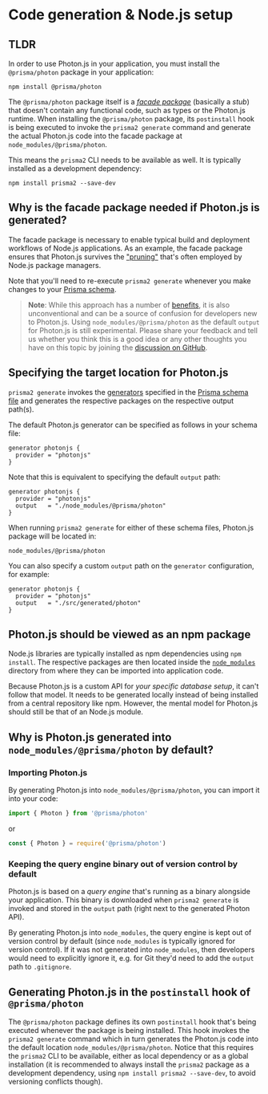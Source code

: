 # Code generation & Node.js setup

## TLDR

In order to use Photon.js in your application, you must install the `@prisma/photon` package in your application:

```
npm install @prisma/photon
```

The `@prisma/photon` package itself is a [_facade package_](https://github.com/prisma/photonjs/issues/261) (basically a _stub_) that doesn't contain any functional code, such as types or the Photon.js runtime. When installing the `@prisma/photon` package, its `postinstall` hook is being executed to invoke the `prisma2 generate` command and generate the actual Photon.js code into the facade package at `node_modules/@prisma/photon`.

This means the `prisma2` CLI needs to be available as well. It is typically installed as a development dependency:

```
npm install prisma2 --save-dev
```

## Why is the facade package needed if Photon.js is generated?

The facade package is necessary to enable typical build and deployment workflows of Node.js applications. As an example, the facade package ensures that Photon.js survives the ["pruning"](https://docs.npmjs.com/cli/prune.html) that's often employed by Node.js package managers.

Note that you'll need to re-execute `prisma2 generate` whenever you make changes to your [Prisma schema](../prisma-schema-file.md).

> **Note**: While this approach has a number of [benefits](#why-is-photon-js-generated-into-node_modulesgenerated-by-default), it is also unconventional and can be a source of confusion for developers new to Photon.js. Using `node_modules/@prisma/photon` as the default `output` for Photon.js is still experimental. Please share your feedback and tell us whether you think this is a good idea or any other thoughts you have on this topic by joining the [discussion on GitHub](https://github.com/prisma/photonjs/issues/88).

## Specifying the target location for Photon.js

`prisma2 generate` invokes the [generators](../prisma-schema-file.md#generators-optional) specified in the [Prisma schema file](../prisma-schema-file.md) and generates the respective packages on the respective output path(s). 

The default Photon.js generator can be specified as follows in your schema file:

```prisma
generator photonjs {
  provider = "photonjs"
}
```

Note that this is equivalent to specifying the default `output` path:

```prisma
generator photonjs {
  provider = "photonjs"
  output   = "./node_modules/@prisma/photon"
}
```

When running `prisma2 generate` for either of these schema files, Photon.js package will be located in:

```
node_modules/@prisma/photon
```

You can also specify a custom `output` path on the `generator` configuration, for example:

```prisma
generator photonjs {
  provider = "photonjs"
  output   = "./src/generated/photon"
}
```

## Photon.js should be viewed as an npm package

Node.js libraries are typically installed as npm dependencies using `npm install`. The respective packages are then located inside the [`node_modules`](https://docs.npmjs.com/files/folders#node-modules) directory from where they can be imported into application code.

Because Photon.js is a custom API for _your specific database setup_, it can't follow that model. It needs to be generated locally instead of being installed from a central repository like npm. However, the mental model for Photon.js should still be that of an Node.js module.

## Why is Photon.js generated into `node_modules/@prisma/photon` by default?

### Importing Photon.js

By generating Photon.js into `node_modules/@prisma/photon`, you can import it into your code:

```js
import { Photon } from '@prisma/photon'
```

or

```js
const { Photon } = require('@prisma/photon')
```

### Keeping the query engine binary out of version control by default

Photon.js is based on a _query engine_ that's running as a binary alongside your application. This binary is downloaded when `prisma2 generate` is invoked and stored in the `output` path (right next to the generated Photon API).

By generating Photon.js into `node_modules`, the query engine is kept out of version control by default (since `node_modules` is typically ignored for version control). If it was not generated into `node_modules`, then developers would need to explicitly ignore it, e.g. for Git they'd need to add the `output` path to `.gitignore`.

## Generating Photon.js in the `postinstall` hook of `@prisma/photon`

The `@prisma/photon` package defines its own `postinstall` hook that's being executed whenever the package is being installed. This hook invokes the `prisma2 generate` command which in turn generates the Photon.js code into the default location `node_modules/@prisma/photon`. Notice that this requires the `prisma2` CLI to be available, either as local dependency or as a global installation (it is recommended to always install the `prisma2` package as a development dependency, using `npm install prisma2 --save-dev`, to avoid versioning conflicts though).

